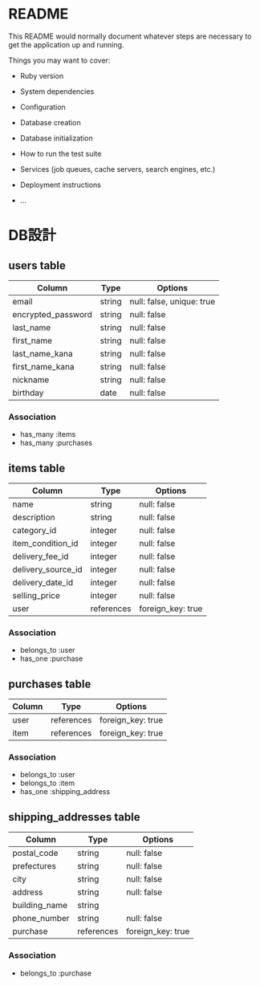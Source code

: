 # README

This README would normally document whatever steps are necessary to get the
application up and running.

Things you may want to cover:

* Ruby version

* System dependencies

* Configuration

* Database creation

* Database initialization

* How to run the test suite

* Services (job queues, cache servers, search engines, etc.)

* Deployment instructions

* ...

# DB設計

## users table
| Column                | Type    | Options                   |
| --------------------- | ------- | ------------------------- |
| email                 | string  | null: false, unique: true |
| encrypted_password    | string  | null: false               |
| last_name             | string  | null: false               |
| first_name            | string  | null: false               |
| last_name_kana        | string  | null: false               |
| first_name_kana       | string  | null: false               |
| nickname              | string  | null: false               |
| birthday              | date    | null: false               |

### Association
* has_many :items
* has_many :purchases

## items table
| Column                       | Type       | Options           |
| ---------------------------- | ---------- | ------------------|
| name                         | string     | null: false       |
| description                  | string     | null: false       |
| category_id                  | integer    | null: false       |
| item_condition_id            | integer    | null: false       |
| delivery_fee_id              | integer    | null: false       |
| delivery_source_id           | integer    | null: false       |
| delivery_date_id             | integer    | null: false       |
| selling_price                | integer    | null: false       |
| user                         | references | foreign_key: true |

### Association
- belongs_to :user
- has_one :purchase

## purchases table
| Column        | Type       | Options           |
| ------------- | ---------- | ------------------|
| user          | references | foreign_key: true |
| item          | references | foreign_key: true |

### Association
- belongs_to :user
- belongs_to :item
- has_one :shipping_address

## shipping_addresses table
| Column                     | Type        | Options           |
| -------------------------- | ----------- | ------------------|
| postal_code                | string      | null: false       |
| prefectures                | string      | null: false       |
| city                       | string      | null: false       |
| address                    | string      | null: false       |
| building_name              | string      |                   |
| phone_number               | string      | null: false       |
| purchase                   | references  | foreign_key: true |

### Association
- belongs_to :purchase
